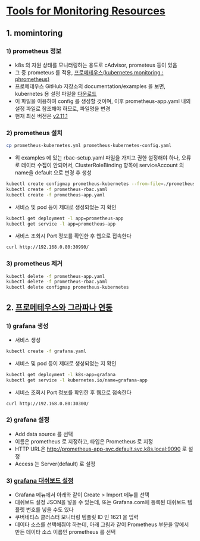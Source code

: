 # [Tools for Monitoring Resources](https://kubernetes.io/docs/tasks/debug-application-cluster/resource-usage-monitoring/)

## 1. momintoring

### 1) prometheus 정보

- k8s 의 자원 상태를 모니터링하는 용도로 cAdvisor, prometeus 등이 있음
- 그 중 prometeus 를 적용, [프로메테우스(kubernetes monitoring : phrometheus)](https://arisu1000.tistory.com/27857?category=787056)
- 프로메테우스 GitHub 저장소의 documentation/examples 을 보면, kubernetes 용 설정 파일을 [다운로드](https://github.com/prometheus/prometheus/blob/master/documentation/examples/prometheus-kubernetes.yml)
- 이 파일을 이용하여 config 를 생성할 것이며, 이후 prometheus-app.yaml 내의 설정 파일로 참조해야 하므로, 파일명을 변경
- 현재 최신 버전은 [v2.11.1](https://hub.docker.com/r/prom/prometheus/tags)

### 2) prometheus 설치

```sh
cp prometheus-kubernetes.yml prometheus-kubernetes-config.yaml
```

- 위 examples 에 있는 rbac-setup.yaml 파일을 가지고 권한 설정해야 하나, 오류로 데이터 수집이 안되어서, ClusterRoleBinding 항목에 serviceAccount 의 name을 default 으로 변경 후 생성

```sh
kubectl create configmap prometheus-kubernetes --from-file=./prometheus-kubernetes-config.yaml
kubectl create -f prometheus-rbac.yaml
kubectl create -f prometheus-app.yaml
```

- 서비스 및 pod 등이 제대로 생성되었는 지 확인

```sh
kubectl get deployment -l app=prometheus-app
kubectl get service -l app=prometheus-app
```

- 서비스 조회시 Port 정보를 확인한 후 웹으로 접속한다

```sh
curl http://192.168.0.80:30990/
```

### 3) prometheus 제거

```sh
kubectl delete -f prometheus-app.yaml
kubectl delete -f prometheus-rbac.yaml
kubectl delete configmap prometheus-kubernetes
```

## 2. [프로메테우스와 그라파나 연동](https://arisu1000.tistory.com/27857?category=787056)

### 1) grafana 생성

- 서비스 생성

```sh
kubectl create -f grafana.yaml
```

- 서비스 및 pod 등이 제대로 생성되었는 지 확인

```sh
kubectl get deployment -l k8s-app=grafana
kubectl get service -l kubernetes.io/name=grafana-app
```

- 서비스 조회시 Port 정보를 확인한 후 웹으로 접속한다

```sh
curl http://192.168.0.80:30300/
```

### 2) grafana 설정

- Add data source 를 선택
- 이름은 prometheus 로 지정하고, 타입은 Prometheus 로 지정
- HTTP URL은 <http://prometheus-app-svc.default.svc.k8s.local:9090> 로 설정
- Access 는 Server(default) 로 설정

### 3) [grafana 대쉬보드 설정](https://bcho.tistory.com/1270)

- Grafana 메뉴에서 아래와 같이 Create > Import 메뉴를 선택
- 대쉬보드 설정 JSON을 넣을 수 있는데, 또는 Grafana.com에 등록된 대쉬보드 템플릿 번호를 넣을 수도 있다
- 쿠버네티스 클러스터 모니터링 템플릿 ID 인 1621 을 입력
- 데이타 소스를 선택해줘야 하는데, 아래 그림과 같이 Prometheus 부분을 앞에서 만든 데이타 소스 이름인 prometheus 를 선택
